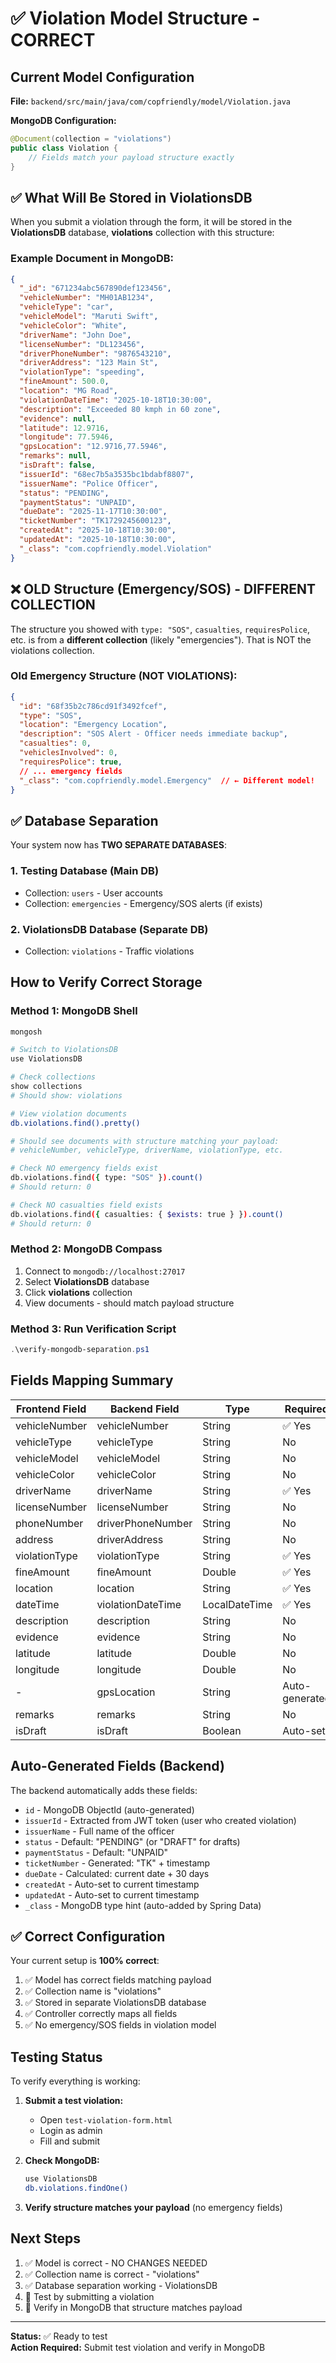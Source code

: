 # ✅ Violation Model Structure - CORRECT

## Current Model Configuration

**File:** `backend/src/main/java/com/copfriendly/model/Violation.java`

**MongoDB Configuration:**
```java
@Document(collection = "violations")
public class Violation {
    // Fields match your payload structure exactly
}
```

## ✅ What Will Be Stored in ViolationsDB

When you submit a violation through the form, it will be stored in the **ViolationsDB** database, **violations** collection with this structure:

### Example Document in MongoDB:

```json
{
  "_id": "671234abc567890def123456",
  "vehicleNumber": "MH01AB1234",
  "vehicleType": "car",
  "vehicleModel": "Maruti Swift",
  "vehicleColor": "White",
  "driverName": "John Doe",
  "licenseNumber": "DL123456",
  "driverPhoneNumber": "9876543210",
  "driverAddress": "123 Main St",
  "violationType": "speeding",
  "fineAmount": 500.0,
  "location": "MG Road",
  "violationDateTime": "2025-10-18T10:30:00",
  "description": "Exceeded 80 kmph in 60 zone",
  "evidence": null,
  "latitude": 12.9716,
  "longitude": 77.5946,
  "gpsLocation": "12.9716,77.5946",
  "remarks": null,
  "isDraft": false,
  "issuerId": "68ec7b5a3535bc1bdabf8807",
  "issuerName": "Police Officer",
  "status": "PENDING",
  "paymentStatus": "UNPAID",
  "dueDate": "2025-11-17T10:30:00",
  "ticketNumber": "TK1729245600123",
  "createdAt": "2025-10-18T10:30:00",
  "updatedAt": "2025-10-18T10:30:00",
  "_class": "com.copfriendly.model.Violation"
}
```

## ❌ OLD Structure (Emergency/SOS) - DIFFERENT COLLECTION

The structure you showed with `type: "SOS"`, `casualties`, `requiresPolice`, etc. is from a **different collection** (likely "emergencies"). That is NOT the violations collection.

### Old Emergency Structure (NOT VIOLATIONS):
```json
{
  "id": "68f35b2c786cd91f3492fcef",
  "type": "SOS",
  "location": "Emergency Location",
  "description": "SOS Alert - Officer needs immediate backup",
  "casualties": 0,
  "vehiclesInvolved": 0,
  "requiresPolice": true,
  // ... emergency fields
  "_class": "com.copfriendly.model.Emergency"  // ← Different model!
}
```

## ✅ Database Separation

Your system now has **TWO SEPARATE DATABASES**:

### 1. **Testing Database** (Main DB)
- Collection: `users` - User accounts
- Collection: `emergencies` - Emergency/SOS alerts (if exists)

### 2. **ViolationsDB Database** (Separate DB)
- Collection: `violations` - Traffic violations

## How to Verify Correct Storage

### Method 1: MongoDB Shell
```bash
mongosh

# Switch to ViolationsDB
use ViolationsDB

# Check collections
show collections
# Should show: violations

# View violation documents
db.violations.find().pretty()

# Should see documents with structure matching your payload:
# vehicleNumber, vehicleType, driverName, violationType, etc.

# Check NO emergency fields exist
db.violations.find({ type: "SOS" }).count()
# Should return: 0

# Check NO casualties field exists
db.violations.find({ casualties: { $exists: true } }).count()
# Should return: 0
```

### Method 2: MongoDB Compass
1. Connect to `mongodb://localhost:27017`
2. Select **ViolationsDB** database
3. Click **violations** collection
4. View documents - should match payload structure

### Method 3: Run Verification Script
```powershell
.\verify-mongodb-separation.ps1
```

## Fields Mapping Summary

| Frontend Field | Backend Field | Type | Required |
|---------------|---------------|------|----------|
| vehicleNumber | vehicleNumber | String | ✅ Yes |
| vehicleType | vehicleType | String | No |
| vehicleModel | vehicleModel | String | No |
| vehicleColor | vehicleColor | String | No |
| driverName | driverName | String | ✅ Yes |
| licenseNumber | licenseNumber | String | No |
| phoneNumber | driverPhoneNumber | String | No |
| address | driverAddress | String | No |
| violationType | violationType | String | ✅ Yes |
| fineAmount | fineAmount | Double | ✅ Yes |
| location | location | String | ✅ Yes |
| dateTime | violationDateTime | LocalDateTime | ✅ Yes |
| description | description | String | No |
| evidence | evidence | String | No |
| latitude | latitude | Double | No |
| longitude | longitude | Double | No |
| - | gpsLocation | String | Auto-generated |
| remarks | remarks | String | No |
| isDraft | isDraft | Boolean | Auto-set |

## Auto-Generated Fields (Backend)

The backend automatically adds these fields:

- `id` - MongoDB ObjectId (auto-generated)
- `issuerId` - Extracted from JWT token (user who created violation)
- `issuerName` - Full name of the officer
- `status` - Default: "PENDING" (or "DRAFT" for drafts)
- `paymentStatus` - Default: "UNPAID"
- `ticketNumber` - Generated: "TK" + timestamp
- `dueDate` - Calculated: current date + 30 days
- `createdAt` - Auto-set to current timestamp
- `updatedAt` - Auto-set to current timestamp
- `_class` - MongoDB type hint (auto-added by Spring Data)

## ✅ Correct Configuration

Your current setup is **100% correct**:

1. ✅ Model has correct fields matching payload
2. ✅ Collection name is "violations"
3. ✅ Stored in separate ViolationsDB database
4. ✅ Controller correctly maps all fields
5. ✅ No emergency/SOS fields in violation model

## Testing Status

To verify everything is working:

1. **Submit a test violation:**
   - Open `test-violation-form.html`
   - Login as admin
   - Fill and submit

2. **Check MongoDB:**
   ```bash
   use ViolationsDB
   db.violations.findOne()
   ```

3. **Verify structure matches your payload** (no emergency fields)

## Next Steps

1. ✅ Model is correct - NO CHANGES NEEDED
2. ✅ Collection name is correct - "violations"
3. ✅ Database separation working - ViolationsDB
4. 🔄 Test by submitting a violation
5. 🔄 Verify in MongoDB that structure matches payload

---

**Status:** ✅ Ready to test  
**Action Required:** Submit test violation and verify in MongoDB
